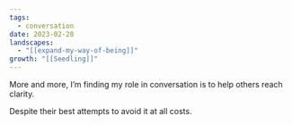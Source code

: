 ```yaml
---
tags:
  - conversation
date: 2023-02-20
landscapes:
  - "[[expand-my-way-of-being]]"
growth: "[[Seedling]]"
---
```

More and more, I’m finding my role in conversation is to help others reach clarity.

Despite their best attempts to avoid it at all costs.